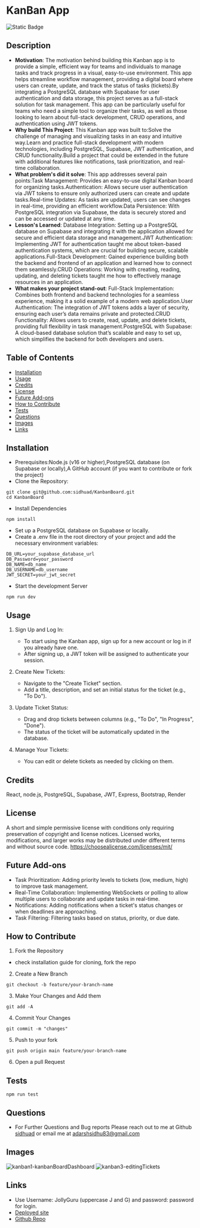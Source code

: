 
# KanBan App

![Static Badge](https://img.shields.io/badge/License-MIT-green)

## Description

- **Motivation**: The motivation behind building this Kanban app is to provide a simple, efficient way for teams and individuals to manage tasks and track progress in a visual, easy-to-use environment. This app helps streamline workflow management, providing a digital board where users can create, update, and track the status of tasks (tickets).By integrating a PostgreSQL database with Supabase for user authentication and data storage, this project serves as a full-stack solution for task management. This app can be particularly useful for teams who need a simple tool to organize their tasks, as well as those looking to learn about full-stack development, CRUD operations, and authentication using JWT tokens.
- **Why build This Project**: This Kanban app was built to:Solve the challenge of managing and visualizing tasks in an easy and intuitive way.Learn and practice full-stack development with modern technologies, including PostgreSQL, Supabase, JWT authentication, and CRUD functionality.Build a project that could be extended in the future with additional features like notifications, task prioritization, and real-time collaboration.
- **What problem's did it solve**: This app addresses several pain points:Task Management: Provides an easy-to-use digital Kanban board for organizing tasks.Authentication: Allows secure user authentication via JWT tokens to ensure only authorized users can create and update tasks.Real-time Updates: As tasks are updated, users can see changes in real-time, providing an efficient workflow.Data Persistence: With PostgreSQL integration via Supabase, the data is securely stored and can be accessed or updated at any time.
- **Lesson's Learned**: Database Integration: Setting up a PostgreSQL database on Supabase and integrating it with the application allowed for secure and efficient data storage and management.JWT Authentication: Implementing JWT for authentication taught me about token-based authentication systems, which are crucial for building secure, scalable applications.Full-Stack Development: Gained experience building both the backend and frontend of an application and learned how to connect them seamlessly.CRUD Operations: Working with creating, reading, updating, and deleting tickets taught me how to effectively manage resources in an application.
- **What makes your project stand-out**: Full-Stack Implementation: Combines both frontend and backend technologies for a seamless experience, making it a solid example of a modern web application.User Authentication: The integration of JWT tokens adds a layer of security, ensuring each user’s data remains private and protected.CRUD Functionality: Allows users to create, read, update, and delete tickets, providing full flexibility in task management.PostgreSQL with Supabase: A cloud-based database solution that’s scalable and easy to set up, which simplifies the backend for both developers and users.

## Table of Contents

- [Installation](#installation)
- [Usage](#usage)
- [Credits](#credits)
- [License](#license)
- [Future Add-ons](#future-add-ons)
- [How to Contribute](#how-to-contribute)
- [Tests](#tests)
- [Questions](#questions)
- [Images](#images)
- [Links](#links)

## Installation
- Prerequisites:Node.js (v16 or higher),PostgreSQL database (on Supabase or locally),A GitHub account (if you want to contribute or fork the project)
- Clone the Repository:
```
git clone git@github.com:sidhuad/KanbanBoard.git
cd KanbanBoard
```
- Install Dependencies
```
npm install
```
- Set up a PostgreSQL database on Supabase or locally.
- Create a .env file in the root directory of your project and add the necessary environment variables:
```
DB_URL=your_supabase_database_url
DB_Password=your_password
DB_NAME=db_name
DB_USERNAME=db_username
JWT_SECRET=your_jwt_secret
```
- Start the development Server
```
npm run dev
```

## Usage
1. Sign Up and Log In:

    - To start using the Kanban app, sign up for a new account or log in if you already have one.
    - After signing up, a JWT token will be assigned to authenticate your session.

2. Create New Tickets:

    - Navigate to the "Create Ticket" section.
    - Add a title, description, and set an initial status for the ticket (e.g., "To Do").

3. Update Ticket Status:

    - Drag and drop tickets between columns (e.g., "To Do", "In Progress", "Done").
    - The status of the ticket will be automatically updated in the database.

4. Manage Your Tickets:

    - You can edit or delete tickets as needed by clicking on them.

## Credits
React, node.js, PostgreSQL, Supabase, JWT, Express, Bootstrap, Render

## License
A short and simple permissive license with conditions only requiring preservation of copyright and license notices. Licensed works, modifications, and larger works may be distributed under different terms and without source code. https://choosealicense.com/licenses/mit/

## Future Add-ons
- Task Prioritization: Adding priority levels to tickets (low, medium, high) to improve task management.
- Real-Time Collaboration: Implementing WebSockets or polling to allow multiple users to collaborate and update tasks in real-time.
- Notifications: Adding notifications when a ticket's status changes or when deadlines are approaching.
- Task Filtering: Filtering tasks based on status, priority, or due date.

## How to Contribute

1. Fork the Repository
- check installation guide for cloning, fork the repo

2. Create a New Branch
```
git checkout -b feature/your-branch-name
```

3. Make Your Changes and Add them
```
git add -A
```

4. Commit Your Changes
```
git commit -m "changes"
```

5. Push to your fork
```
git push origin main feature/your-branch-name
```

6. Open a pull Request

## Tests
```
npm run test
```

## Questions
- For Further Questions and Bug reports Please reach out to me at Github [sidhuad](https://github.com/sidhuad) or email me at adarshsidhu83@gmail.com

## Images
![kanban1-kanbanBoardDashboard](./images/kanban1.png)
![kanban3-editingTickets](./images/kanban3.png)

## Links
- Use Username: JollyGuru (uppercase J and G) and password: password for login.
- [Deployed site](https://kanbanboard-r49j.onrender.com/)
- [Github Repo](https://github.com/sidhuad/KanbanBoard)
